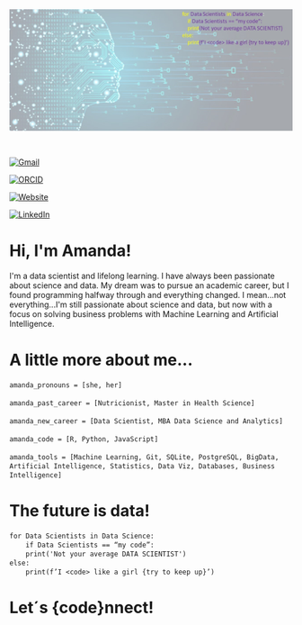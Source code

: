 <img src="https://github.com/dsamandarc/dsamandarc/blob/ca317848922529ef2e2ac21d84d4d460c8d727cb/perfil.jpg" alt="Introduction Banner.." style="text-align: center; margin-bottom: 30px;" />

[![Gmail](https://img.shields.io/badge/Email-amandinharodriguescruz@gmail.com-informational?style=flat-square&color=8B89CC&logo=protonmail&logoColor=white)](malito:amandinharodriguescruz@gmail.com)

[![ORCID](https://img.shields.io/badge/ORCID-0000--0002--4578--3382-blue?style=flat-square&logo=orcid&logoColor=white)](https://orcid.org/0000-0002-4578-3382)

[![Website](https://img.shields.io/badge/My--Portfolio-Data--Science-informational?style=flat-square&color=black&logo=vercel&logoColor=white)](https://dsamandarc.github.io/portfolio_projetos/)

[![LinkedIn](https://img.shields.io/badge/LinkedIn-amandarodriguescruz-informational?style=flat-square&logo=linkedin&logoColor=white)](https://www.linkedin.com/in/amandarodriguescruz/)
# Hi, I'm Amanda!
 I'm a data scientist and lifelong learning. I have always been passionate about science and data. My dream was to pursue an academic career, but I found programming halfway through and everything changed. I mean...not everything...I'm still passionate about science and data, but now with a focus on solving business problems with Machine Learning and Artificial Intelligence.

# A little more about me...
 
    
    amanda_pronouns = [she, her]
    
    amanda_past_career = [Nutricionist, Master in Health Science]
    
    amanda_new_career = [Data Scientist, MBA Data Science and Analytics]
    
    amanda_code = [R, Python, JavaScript]
    
    amanda_tools = [Machine Learning, Git, SQLite, PostgreSQL, BigData, Artificial Intelligence, Statistics, Data Viz, Databases, Business Intelligence]

# The future is data! 

    for Data Scientists in Data Science:
        if Data Scientists == “my code”:
        print('Not your average DATA SCIENTIST')
    else:
        print(f’I <code> like a girl {try to keep up}’)

# Let´s {code}nnect!